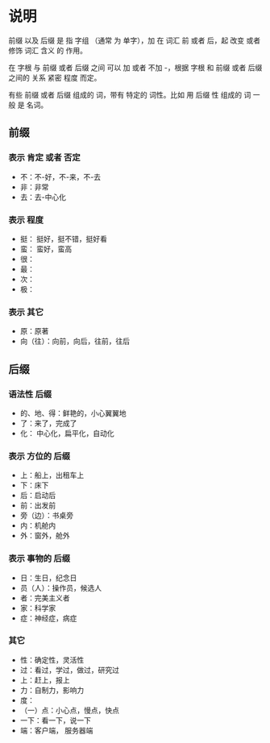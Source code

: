 # 说明

前缀 以及 后缀 是 指 字组 （通常 为 单字），加 在 词汇 前 或者 后，起 改变 或者 修饰 词汇 含义 的 作用。

在 字根 与 前缀 或者 后缀 之间 可以 加 或者 不加 -，根据 字根 和 前缀 或者 后缀 之间的 关系 紧密 程度 而定。

有些 前缀 或者 后缀 组成的 词，带有 特定的 词性。比如 用 后缀 性 组成的 词 一般 是 名词。

## 前缀


### 表示 肯定 或者 否定

- 不：不-好，不-来，不-去
- 非：非常
- 去：去-中心化

### 表示 程度

- 挺： 挺好，挺不错，挺好看
- 蛮： 蛮好，蛮高
- 很：
- 最：
- 次：
- 极：


### 表示 其它

- 原：原著
- 向（往）：向前，向后，往前，往后

## 后缀

### 语法性 后缀

- 的、地、得：鲜艳的，小心翼翼地
- 了：来了，完成了
- 化： 中心化，扁平化，自动化

### 表示 方位的 后缀

- 上：船上，出租车上
- 下：床下
- 后：启动后
- 前：出发前
- 旁（边）：书桌旁
- 内：机舱内
- 外：窗外，舱外

### 表示 事物的 后缀

- 日：生日，纪念日 
- 员（人）：操作员，候选人
- 者：完美主义者
- 家：科学家
- 症：神经症，病症

### 其它

- 性：确定性，灵活性
- 过：看过，学过，做过，研究过
- 上：赶上，报上
- 力：自制力，影响力
- 度：
- （一）点：小心点，慢点，快点
- 一下：看一下，说一下
- 端：客户端， 服务器端
